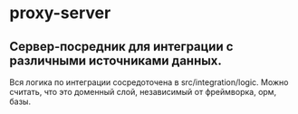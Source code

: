 # proxy-server

## Сервер-посредник для интеграции с различными источниками данных.

Вся логика по интеграции сосредоточена в src/integration/logic. Можно считать, что это доменный слой, независимый от фреймворка, орм, базы.
